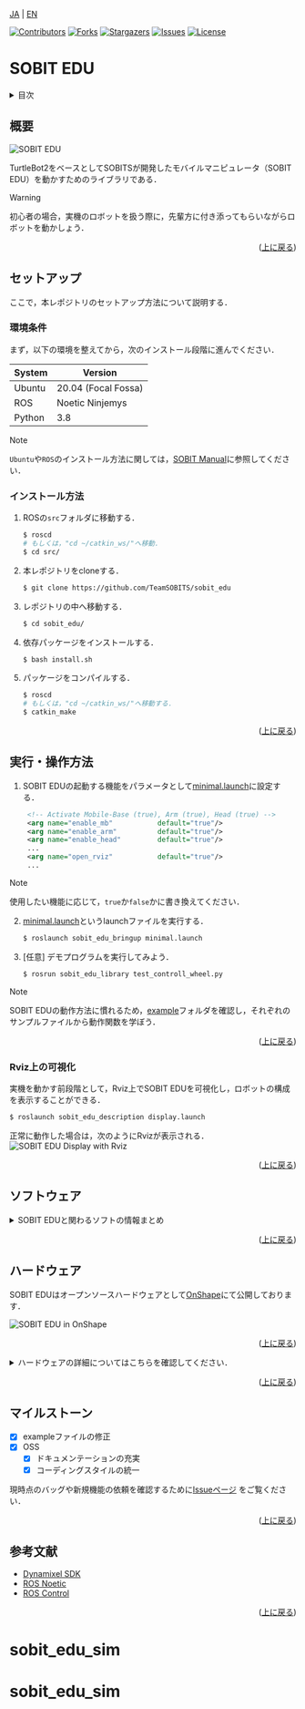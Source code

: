 <a name="readme-top"></a>

[JA](README.md) | [EN](README.en.md)

[![Contributors][contributors-shield]][contributors-url]
[![Forks][forks-shield]][forks-url]
[![Stargazers][stars-shield]][stars-url]
[![Issues][issues-shield]][issues-url]
[![License][license-shield]][license-url]

# SOBIT EDU

<!-- 目次 -->
<details>
  <summary>目次</summary>
  <ol>
    <li>
      <a href="#概要">概要</a>
    </li>
    <li>
      <a href="#セットアップ">セットアップ</a>
      <ul>
        <li><a href="#環境条件">環境条件</a></li>
        <li><a href="#インストール方法">インストール方法</a></li>
      </ul>
    </li>
    <li>
    　<a href="#実行・操作方法">実行・操作方法</a>
      <ul>
        <li><a href="#Rviz上の可視化">Rviz上の可視化</a></li>
      </ul>
    </li>
    <li>
    　<a href="#ソフトウェア">ソフトウェア</a>
      <ul>
        <li><a href="#ジョイントコントローラ">ジョイントコントローラ</a></li>
        <li><a href="#ホイールコントローラ">ホイールコントローラ</a></li>
      </ul>
    </li>
    <li>
    　<a href="#ハードウェア">ハードウェア</a>
      <ul>
        <li><a href="#パーツのダウンロード方法">パーツのダウンロード方法</a></li>
        <li><a href="#電子回路">電子回路</a></li>
        <li><a href="#ロボットの特徴">ロボットの特徴</a></li>
        <li><a href="#部品リスト（BOM）">部品リスト（BOM）</a></li>
      </ul>
    </li>
    <li><a href="#マイルストーン">マイルストーン</a></li>
    <!-- <li><a href="#contributing">Contributing</a></li> -->
    <!-- <li><a href="#license">License</a></li> -->
    <li><a href="#参考文献">参考文献</a></li>
  </ol>
</details>



<!-- レポジトリの概要 -->
## 概要

![SOBIT EDU](sobit_edu/docs/img/sobit_edu.png)

TurtleBot2をベースとしてSOBITSが開発したモバイルマニピュレータ（SOBIT EDU）を動かすためのライブラリである．

> [!WARNING]
> 初心者の場合，実機のロボットを扱う際に，先輩方に付き添ってもらいながらロボットを動かしょう．

<p align="right">(<a href="#readme-top">上に戻る</a>)</p>



<!-- セットアップ -->
## セットアップ

ここで，本レポジトリのセットアップ方法について説明する．

### 環境条件

まず，以下の環境を整えてから，次のインストール段階に進んでください．

| System  | Version |
| ------------- | ------------- |
| Ubuntu | 20.04 (Focal Fossa) |
| ROS | Noetic Ninjemys |
| Python | 3.8 |

> [!NOTE]
> `Ubuntu`や`ROS`のインストール方法に関しては，[SOBIT Manual](https://github.com/TeamSOBITS/sobits_manual#%E9%96%8B%E7%99%BA%E7%92%B0%E5%A2%83%E3%81%AB%E3%81%A4%E3%81%84%E3%81%A6)に参照してください．

### インストール方法

1. ROSの`src`フォルダに移動する．
   ```sh
   $ roscd
   # もしくは，"cd ~/catkin_ws/"へ移動．
   $ cd src/
   ```
2. 本レポジトリをcloneする．
   ```sh
   $ git clone https://github.com/TeamSOBITS/sobit_edu
   ```
3. レポジトリの中へ移動する．
   ```sh
   $ cd sobit_edu/
   ```
4. 依存パッケージをインストールする．
   ```sh
   $ bash install.sh
   ```
5. パッケージをコンパイルする．
   ```sh
   $ roscd
   # もしくは，"cd ~/catkin_ws/"へ移動する．
   $ catkin_make
   ```


<p align="right">(<a href="#readme-top">上に戻る</a>)</p>



<!-- 実行・操作方法 -->
## 実行・操作方法

1. SOBIT EDUの起動する機能をパラメータとして[minimal.launch](sobit_edu_bringup/launch/minimal.launch)に設定する．
   ```xml
    <!-- Activate Mobile-Base (true), Arm (true), Head (true) -->
    <arg name="enable_mb"           default="true"/>
    <arg name="enable_arm"          default="true"/>
    <arg name="enable_head"         default="true"/>
    ...
    <arg name="open_rviz"           default="true"/>
    ...
   ```
> [!NOTE]
> 使用したい機能に応じて，`true`か`false`かに書き換えてください．

2. [minimal.launch](sobit_edu_bringup/launch/minimal.launch)というlaunchファイルを実行する．
   ```sh
   $ roslaunch sobit_edu_bringup minimal.launch
   ```
3. [任意] デモプログラムを実行してみよう．
   ```sh
   $ rosrun sobit_edu_library test_controll_wheel.py
   ```

> [!NOTE]
> SOBIT EDUの動作方法に慣れるため，[example](sobit_edu_library/example/)フォルダを確認し，それぞれのサンプルファイルから動作関数を学ぼう．

<p align="right">(<a href="#readme-top">上に戻る</a>)</p>


### Rviz上の可視化

実機を動かす前段階として，Rviz上でSOBIT EDUを可視化し，ロボットの構成を表示することができる．

```sh
$ roslaunch sobit_edu_description display.launch
```

正常に動作した場合は，次のようにRvizが表示される．
![SOBIT EDU Display with Rviz](sobit_edu/docs/img/sobit_edu_display.png)

<p align="right">(<a href="#readme-top">上に戻る</a>)</p>


## ソフトウェア
<details>
<summary>SOBIT EDUと関わるソフトの情報まとめ</summary>


### ジョイントコントローラ

SOBIT EDUのパンチルト機構とマニピュレータを動かすための情報まとめとなる．

<p align="right">(<a href="#readme-top">上に戻る</a>)</p>


#### 動作関数

1.  `moveToPose()` : 決められたポーズに動かす．
    ```cpp
    bool moveToPose(
        const std::string& pose_name,   // ポーズ名
        const double sec = 5.0          // 動作時間 (s)
    );
    ```

> [!NOTE]
> 既存のポーズは[sobit_edu_pose.yaml](sobit_edu_library/config/sobit_edu_pose.yaml)に確認でいます．ポーズの作成方法については[ポーズの設定方法](#ポーズの設定方法)をご参照ください．

2.  `moveJoint()` : 指定されたジョイントを任意の角度を動かす．
    ```cpp
    bool sobit::SobitEduJointController::moveJoint (
        const Joint joint_num,          // ジョイント名 (定数名)
        const double rad,               // 回転角度 (rad)
        const double sec = 5.0,         // 回転時間 (s)
        bool is_sleep = true            // 回転後に待機するかどうか
    );
    ```

> [!NOTE]
> `ジョイント名`は[ジョイント名](#ジョイント名)をご確認ください．

3.  `moveAllJoint()` : 指定されたジョイントを任意の角度を動かす．
    ```cpp
    bool sobit::SobitEduJointController::moveJoint (
        const double arm_shoulder_pan,  // 各ジョイントの回転角度(arm_shoulder_pan) 
        const double arm_shoulder_tilt, // 各ジョイントの回転角度(arm_shoulder_tilt)
        const double arm_elbow_tilt,    // 各ジョイントの回転角度(arm_elbow_tilt)
        const double arm_wrist_tilt,    // 各ジョイントの回転角度(arm_wrist_tilt)
        const double hand,              // 各ジョイントの回転角度(hand)
        const double head_camera_pan,   // 各ジョイントの回転角度(head_camera_pan)
        const double head_camera_tilt,  // 各ジョイントの回転角度(head_camera_tilt)
        const double sec = 5.0,         // 回転時間 (s)
        bool is_sleep = true            // 回転後に待機するかどうか
    );
    ```

1.  `moveHeadPanTilt()` : パンチルト機構を任意の角度に動かす
    ```cpp
    bool sobit::SobitEduJointController::moveHeadPanTilt(
        const double pan_rad,           // パンの回転角度 (rad)
        const double tilt_rad,          // チルトの回転角度 (rad)
        const double sec = 5.0,         // 移動時間 (s)
        bool is_sleep = true            // 回転後に待機するかどうか
    );
    ```
 
1.  `moveArm()` : アームの関節を任意の角度に動かす．
    ```cpp
    bool sobit::SobitEduJointController::moveArm(
        const double arm_shoulder_pan,  // 各ジョイントの回転角度(arm_shoulder_pan) 
        const double arm_shoulder_tilt, // 各ジョイントの回転角度(arm_shoulder_tilt)
        const double arm_elbow_tilt,    // 各ジョイントの回転角度(arm_elbow_tilt)
        const double arm_wrist_tilt,    // 各ジョイントの回転角度(arm_wrist_tilt)
        const double hand,              // 各ジョイントの回転角度(hand)
        const double sec = 5.0,         // 回転時間 (s)
        bool is_sleep = true            // 回転後に待機するかどうか
    );
    ```


1.  `moveGripperToTargetCoord()` : ハンドをxyz座標に動かす（把持モード）．
    ```cpp
    bool sobit::SobitEduJointController::moveGripperToTargetCoord(
        const double target_pos_x,       // 把持目的地のx (m)
        const double target_pos_y,       // 把持目的地のy (m)
        const double target_pos_z,       // 把持目的地のz (m)
        const double shift_x,            // xyz座標のx軸をシフトする (m)
        const double shift_y,            // xyz座標のy軸をシフトする (m)
        const double shift_z             // xyz座標のz軸をシフトする (m)
        const double sec = 5.0,          // 回転時間 (s)
        bool is_sleep = true             // 回転後に待機するかどうか
    );
    ```

1.  `moveGripperToTargetTF()` : ハンドをtf名に動かす（把持モード）．
    ```cpp
    bool sobit::SobitEduJointController::moveGripperToTargetTF(
        const std::string& target_name,     // 把持目的tf名
        const double shift_x,               // xyz座標のx軸をシフトする (m)
        const double shift_y,               // xyz座標のy軸をシフトする (m)
        const double shift_z                // xyz座標のz軸をシフトする (m)
        const double sec = 5.0,             // 回転時間 (s)
        bool is_sleep = true                // 回転後に待機するかどうか
    );
    ```

1.  `moveGripperToPlaceCoord()` : ハンドをxyz座標に動かす（配置モード）．
    ```cpp
    bool sobit::SobitEduJointController::moveGripperToPlaceCoord(
        const double target_pos_x,       // 配置目的地のx (m)
        const double target_pos_y,       // 配置目的地のy (m)
        const double target_pos_z,       // 配置目的地のz (m)
        const double shift_x,            // xyz座標のx軸をシフトする (m)
        const double shift_y,            // xyz座標のy軸をシフトする (m)
        const double shift_z             // xyz座標のz軸をシフトする (m)
        const double sec = 5.0,          // 回転時間 (s)
        bool is_sleep = true             // 回転後に待機するかどうか
    ); 
    ```

1.  `moveGripperToPlaceTF()` : ハンドをtf名に動かす（配置モード）．
    ```cpp
    bool sobit::SobitEduJointController::moveGripperToPlaceTF(
        const std::string& target_name,     // 配置目的tf名
        const double shift_x,               // xyz座標のx軸をシフトする (m)
        const double shift_y,               // xyz座標のy軸をシフトする (m)
        const double shift_z                // xyz座標のz軸をシフトする (m)
        const double sec = 5.0,             // 回転時間 (s)
        bool is_sleep = true                // 回転後に待機するかどうか
    );
    ```

1.  `graspDecision()` : 定めた範囲内の電流値を超えた場合，把持判定を返す．
    ```cpp
    bool sobit::SobitEduJointController::graspDecision(
        const int min_curr = 300,       // trueを返す最小の電流値
        const int max_curr = 1000       // trueを返す最大の電流値
     );
    ```

1.  `placeDecision()` : 定めた範囲内の電流値を超えた場合，配置判定を返す．
    ```cpp
    bool sobit::SobitEduJointController::graspDecision( 
        const int min_curr = 500,       // trueを返す最小の電流値
        const int max_curr = 1000       // trueを返す最大の電流値
    );
    ```

<p align="right">(<a href="#readme-top">上に戻る</a>)</p>


#### ジョイント名

SOBIT EDUのジョイント名とその定数名を以下の通りとなる．


| ジョイント番号 | ジョイント名 | ジョイント定数名 |
| :---: | --- | --- |
| 0 | arm_shoulder_pan_joint | ARM_SHOULDER_PAN_JOINT |
| 1 | arm_shoulder_1_tilt_joint | ARM_SHOULDER_1_TILT_JOINT |
| 2 | arm_shoulder_2_tilt_joint | ARM_SHOULDER_2_TILT_JOINT |
| 3 | arm_elbow_1_tilt_joint | ARM_ELBOW_1_TILT_JOINT |
| 4 | arm_elbow_2_tilt_joint | ARM_ELBOW_2_TILT_JOINT |
| 5 | arm_wrist_tilt_joint | ARM_WRIST_TILT_JOINT |
| 6 | hand_joint | HAND_JOINT |
| 7 | head_camera_pan_joint | HEAD_CAMERA_PAN_JOINT |
| 8 | head_camera_tilt_joint | HEAD_CAMERA_TILT_JOINT |


<p align="right">(<a href="#readme-top">上に戻る</a>)</p>


#### ポーズの設定方法

[sobit_edu_pose.yaml](sobit_edu_library/config/sobit_edu_pose.yaml)というファイルでポーズの追加・編集ができます．以下のようなフォーマットになる．

```yaml
sobit_edu_pose:
    - { 
        pose_name: "pose_name",
        arm_shoulder_pan_joint: 0.00,
        arm_shoulder_1_tilt_joint: 1.5708,
        arm_elbow_1_tilt_joint: -1.40,
        arm_wrist_tilt_joint: -0.17,
        hand_joint: -1.00,
        head_camera_pan_joint: 0.00,
        head_camera_tilt_joint: 0.00
    }
    ...
```  

### ホイールコントローラ
SOBIT EDUの移動機構を動かすための情報まとめとなる．

<p align="right">(<a href="#readme-top">上に戻る</a>)</p>


#### 動作関数
1.  `controlWheelLinear()` : 並進（直進移動・斜め移動・横移動）を移動さす．
    ```cpp
    bool sobit::SobitEduWheelController::controlWheelLinear (
        const double distance,            // 直進移動距離 (m)
    )
    ```  
2.  `controlWheelRotateRad()` : 回転運動を行う(弧度法：Radian)
    ```cpp
    bool sobit::SobitEduWheelController::controlWheelRotateRad (
        const double angle_rad,             // 中心回転角度 (rad)
    )
    ```  
3.  `controlWheelRotateDeg()`   :   回転運動を行う(度数法：Degree)
    ```cpp
    bool sobit::SobitEduWheelController::controlWheelRotateDeg ( 
        const double angle_deg,             // 中心回転角度 (deg)
    )
    ```

</details>

<p align="right">(<a href="#readme-top">上に戻る</a>)</p>


## ハードウェア

SOBIT EDUはオープンソースハードウェアとして[OnShape](https://cad.onshape.com/documents/0aff733aa8798f27efd96de3/w/e6c482276f9b94eef89215b6/e/a80437dc83d4b5d5f30b153e)にて公開しております．

![SOBIT EDU in OnShape](sobit_edu/docs/img/sobit_edu_onshape.png)

<p align="right">(<a href="#readme-top">上に戻る</a>)</p>


<details>
<summary>ハードウェアの詳細についてはこちらを確認してください．</summary>

### パーツのダウンロード方法

1. Onshapeにアクセスしてみよう．

> [!NOTE]
> ファイルをダウンロードするために，`OnShape`のアカウントを作成する必要がない．ただし，本ドキュメント全体をコピする場合，アカウントの作成を推薦する．

2. `Instances`の中にパーツを右クリックで選択する．
2. 一覧が表示され，`Export`ボタンを押してください．
1. 表示されたウィンドウの中に，`Format`という項目がある．`STEP`を選択してください．
1. 最後に，青色の`Export`ボタンを押してダウンロードが開始される．

<p align="right">(<a href="#readme-top">上に戻る</a>)</p>


### 電子回路

TBD

<p align="right">(<a href="#readme-top">上に戻る</a>)</p>


### ロボットの特徴

| 項目 | 詳細 |
| --- | --- |
| 最大直進速度 | 0.65[m/s] |
| 最大回転速度 | 3.1415[rad/s] |
| 最大ペイロード | 0.35[kg] |
| サイズ (長さx幅x高さ) | 640x400x1150[mm] |
| 重量 | 10.5[kg] |
| リモートコントローラ | PS3/PS4 |
| LiDAR | UST-20LX |
| RGB-D | Azure Kinect DK|
| IMU | LSM6DSMUS |
| スピーカー | モノラルスピーカー |
| マイク | モノラルガンマイクロホン |
| アクチュエータ (アーム) | 7 x XM430-W320 |
| 移動機構 | TurtleBot2 |
| 電源 | 2 x Makita 6.0Ah 18V |
| PC接続 | USB |

<p align="right">(<a href="#readme-top">上に戻る</a>)</p>


### 部品リスト（BOM）

| 部品 | 型番 | 個数 | 購入先 |
| --- | --- | --- | --- |
| --- | --- | 1 | [link]() |
| --- | --- | 1 | [link]() |
| --- | --- | 1 | [link]() |
| --- | --- | 1 | [link]() |
| --- | --- | 1 | [link]() |
| --- | --- | 1 | [link]() |
| --- | --- | 1 | [link]() |
| --- | --- | 1 | [link]() |
| --- | --- | 1 | [link]() |
| --- | --- | 1 | [link]() |
| --- | --- | 1 | [link]() |
| --- | --- | 1 | [link]() |
| --- | --- | 1 | [link]() |

</details>

<p align="right">(<a href="#readme-top">上に戻る</a>)</p>


<!-- マイルストーン -->
## マイルストーン

- [x] exampleファイルの修正
- [x] OSS
    - [x] ドキュメンテーションの充実
    - [x] コーディングスタイルの統一

現時点のバッグや新規機能の依頼を確認するために[Issueページ][issues-url] をご覧ください．

<p align="right">(<a href="#readme-top">上に戻る</a>)</p>


<!-- CONTRIBUTING -->
<!-- ## Contributing

Contributions are what make the open source community such an amazing place to learn, inspire, and create. Any contributions you make are **greatly appreciated**.

If you have a suggestion that would make this better, please fork the repo and create a pull request. You can also simply open an issue with the tag "enhancement".
Don't forget to give the project a star! Thanks again!

1. Fork the Project
2. Create your Feature Branch (`git checkout -b feature/AmazingFeature`)
3. Commit your Changes (`git commit -m 'Add some AmazingFeature'`)
4. Push to the Branch (`git push origin feature/AmazingFeature`)
5. Open a Pull Request

<p align="right">(<a href="#readme-top">上に戻る</a>)</p> -->



<!-- LICENSE -->
<!-- ## License

Distributed under the MIT License. See `LICENSE.txt` for more NOTErmation.

<p align="right">(<a href="#readme-top">上に戻る</a>)</p> -->



<!-- 参考文献 -->
## 参考文献

* [Dynamixel SDK](https://emanual.robotis.com/docs/en/software/dynamixel/dynamixel_sdk/overview/)
* [ROS Noetic](http://wiki.ros.org/noetic)
* [ROS Control](http://wiki.ros.org/ros_control)

<p align="right">(<a href="#readme-top">上に戻る</a>)</p>



<!-- MARKDOWN LINKS & IMAGES -->
<!-- https://www.markdownguide.org/basic-syntax/#reference-style-links -->
[contributors-shield]: https://img.shields.io/github/contributors/TeamSOBITS/sobit_edu.svg?style=for-the-badge
[contributors-url]: https://github.com/TeamSOBITS/sobit_edu/graphs/contributors
[forks-shield]: https://img.shields.io/github/forks/TeamSOBITS/sobit_edu.svg?style=for-the-badge
[forks-url]: https://github.com/TeamSOBITS/sobit_edu/network/members
[stars-shield]: https://img.shields.io/github/stars/TeamSOBITS/sobit_edu.svg?style=for-the-badge
[stars-url]: https://github.com/TeamSOBITS/sobit_edu/stargazers
[issues-shield]: https://img.shields.io/github/issues/TeamSOBITS/sobit_edu.svg?style=for-the-badge
[issues-url]: https://github.com/TeamSOBITS/sobit_edu/issues
[license-shield]: https://img.shields.io/github/license/TeamSOBITS/sobit_edu.svg?style=for-the-badge
[license-url]: LICENSE
# sobit_edu_sim
# sobit_edu_sim

